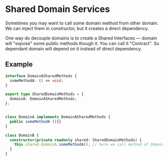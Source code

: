 # Shared Domain Services

Sometimes you may want to call some domain method from other domain. We can inject them in constructor, but it creates a direct dependency.

One way do decouple domains is to create a Shared Interfaces — domain will "expose" some public methods though it. You can call it "Contract".
So dependant domain will depend on it instead of direct dependency.


## Example

```ts
interface DomainASharedMethods {
  someMethodA: () => void;
}

export type SharedDomainMethods = {
  domainA: DomainASharedMethods;
};


class DomainA implements DomainASharedMethods {
  public someMethodA (){}
}

class DomainB {
  constructor(private readonly shared: SharedDomainMethods) {
    this.shared.domainA.someMethodA(); // here we call method of Domain A, but without direct dependency
  }
}
```
